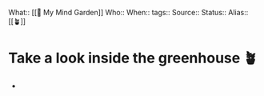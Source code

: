 What:: [[🌳 My Mind Garden]] 
Who::
When::
tags::
Source::
Status::
Alias:: [[🪴]]

# Take a look inside the greenhouse 🪴
-